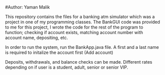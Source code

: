 #Author: Yaman Malik

This repository contains the files for a banking atm simulator which was a project in one
of my programming classes. The BankGUI code was provided to me for this project, I wrote the code for
the rest of the program to function; checking if account exists, matching account number with account
name, depositing, etc.
 
In order to run the system, run the BankApp.java file.
A first and a last name is required to initalize the account first (Add account)

Deposits, withdrawals, and balance checks can be made. Different rates
depending on if user is a student, adult, senior or senior VIP.



